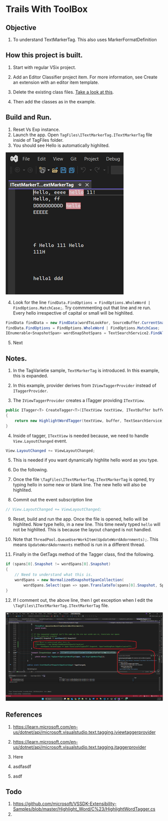 # Trails With ToolBox

## Objective
1. To understand TextMarkerTag. This also uses MarkerFormatDefinition

## How this project is built.

1. Start with regular VSix project.

2. Add an Editor Classifier project item. For more information, see Create an extension with an editor item template.

3. Delete the existing class files. [Take a look at this](https://learn.microsoft.com/en-us/visualstudio/extensibility/walkthrough-customizing-the-text-view#create-a-mef-project).
4. Then add the classes as in the example.

## Build and Run.

1. Reset Vs Exp instance. 
2. Launch the app. Open `TagFiles\ITextMarkerTag.ITextMarkerTag` file inside of TagFiles folder. 
3. You should see Hello is automatically highlited. 

![Here we go](Images/50_50_TextMarkerHello.png)

4. Look for the line `findData.FindOptions = FindOptions.WholeWord | FindOptions.MatchCase;`. Try commmenting out that line and re run. Every hello irrespective of capital or small will be highlited.

```cs
FindData findData = new FindData(wordToLookFor, SourceBuffer.CurrentSnapshot);
findData.FindOptions = FindOptions.WholeWord | FindOptions.MatchCase;
IEnumerable<SnapshotSpan> wordSnapShotSpans = TextSearchService2.FindAll(findData);
```

5. Next 


## Notes.

1. In the TagVarietie sample, `TextMarkerTag` is introduced. In this example, this is expanded.

2. In this example, provider derives from `IViewTaggerProvider` instead of `ITaggerProvider`. 

3. The `IViewTaggerProvider` creates a ITagger providing `ITextView`.

```cs
public ITagger<T> CreateTagger<T>(ITextView textView, ITextBuffer buffer) where T : ITag
{
    return new HighlightWordTagger(textView, buffer, TextSearchService) as ITagger<T>;
}
```

4. Inside of tagger, `ITextView` is needed because, we need to handle `View.LayoutChanged` event.

```cs
View.LayoutChanged += ViewLayoutChanged;
```

5. This is needed if you want dynamically highlite hello word as you type.

6. Do the following. 
7. Once the file `\TagFiles\ITextMarkerTag.ITextMarkerTag` is opned, try typing hello in some new or blank line. The new hello will also be highlited.

8. Commit out the event subscription line 

```cs
// View.LayoutChanged += ViewLayoutChanged;
```

9. Reset, build and run the app. Once the file is opened, hello will be highlited. Now type hello, in a new line. This time newly typed `hello` will not be highlited. This is because the layout changed is not handled. 

10. Note that `ThreadPool.QueueUserWorkItem(UpdateWordAdornments);`. This means `UpdateWordAdornments` method is run in a different thread.

11. Finally in the GetTags method of the Tagger class, find the following. 

```cs
if (spans[0].Snapshot != wordSpans[0].Snapshot)
{
    // Need to understand what this is.
    wordSpans = new NormalizedSnapshotSpanCollection(
        wordSpans.Select(span => span.TranslateTo(spans[0].Snapshot, SpanTrackingMode.EdgeExclusive)));
}
```

12. If I comment out, the above line, then I get exception when I edit the `\TagFiles\ITextMarkerTag.ITextMarkerTag` file. 

![Exception we get](Images/51_50_ExceptionAsWeType.png)



## References

1. https://learn.microsoft.com/en-us/dotnet/api/microsoft.visualstudio.text.tagging.iviewtaggerprovider

2. https://learn.microsoft.com/en-us/dotnet/api/microsoft.visualstudio.text.tagging.itaggerprovider

3. Here 

4. asdfasdf

5. asdf


## Todo
1. https://github.com/microsoft/VSSDK-Extensibility-Samples/blob/master/Highlight_Word/C%23/HighlightWordTagger.cs
2. 


